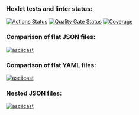 ### Hexlet tests and linter status:
[![Actions Status](https://github.com/yamkin29/frontend-project-46/actions/workflows/hexlet-check.yml/badge.svg)](https://github.com/yamkin29/frontend-project-46/actions)
[![Quality Gate Status](https://sonarcloud.io/api/project_badges/measure?project=yamkin29_frontend-project-46&metric=alert_status)](https://sonarcloud.io/summary/new_code?id=yamkin29_frontend-project-46)
[![Coverage](https://sonarcloud.io/api/project_badges/measure?project=yamkin29_frontend-project-46&metric=coverage)](https://sonarcloud.io/summary/new_code?id=yamkin29_frontend-project-46)

### Comparison of flat JSON files:
[![asciicast](https://asciinema.org/a/HEsUE9HOLNBSRtHvkhTyjzZiF.svg)](https://asciinema.org/a/HEsUE9HOLNBSRtHvkhTyjzZiF)

### Comparison of flat YAML files:
[![asciicast](https://asciinema.org/a/poA1eVM8z5bgEZInCOKm5ksCn.svg)](https://asciinema.org/a/poA1eVM8z5bgEZInCOKm5ksCn)

### Nested JSON files:
[![asciicast](https://asciinema.org/a/kZUq9oYmSUuEeE8nYJItNWYtX.svg)](https://asciinema.org/a/kZUq9oYmSUuEeE8nYJItNWYtX)
